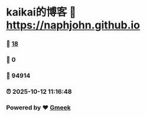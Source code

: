 # kaikai的博客 :link: https://naphjohn.github.io 
### :page_facing_up: [18](https://naphjohn.github.io/tag.html) 
### :speech_balloon: 0 
### :hibiscus: 94914 
### :alarm_clock: 2025-10-12 11:16:48 
### Powered by :heart: [Gmeek](https://github.com/Meekdai/Gmeek)
